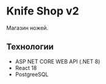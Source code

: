 # Knife Shop v2
Магазин ножей.

## Технологии
- ASP NET CORE WEB API  (.NET 8)
- React 18
- PostgreeSQL
